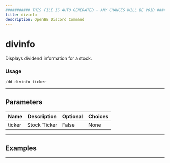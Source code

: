 ```yaml
---
########### THIS FILE IS AUTO GENERATED - ANY CHANGES WILL BE VOID ###########
title: divinfo
description: OpenBB Discord Command
---
```


# divinfo

Displays dividend information for a stock.

### Usage

```python wordwrap
/dd divinfo ticker
```

---

## Parameters

| Name | Description | Optional | Choices |
| ---- | ----------- | -------- | ------- |
| ticker | Stock Ticker | False | None |


---

## Examples


---
